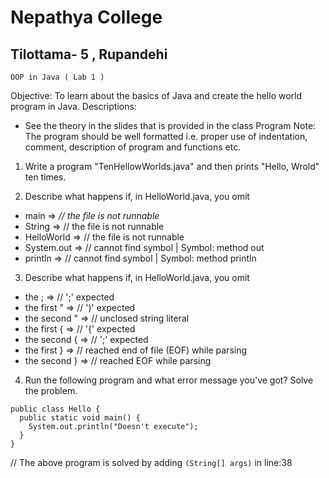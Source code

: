 # Nepathya College

## Tilottama- 5 , Rupandehi

```
OOP in Java ( Lab 1 )
```
Objective: To learn about the basics of Java and create the hello world program in Java.
Descriptions:

- See the theory in the slides that is provided in the class
Program
Note: The program should be well formatted i.e. proper use of indentation, comment, description
of program and functions etc.

1. Write a program "TenHellowWorlds.java" and then prints "Hello, Wrold" ten times.

3. Describe what happens if, in HelloWorld.java, you omit
- main  =>  <i>// the file is not runnable</i>
- String =>  // the file is not runnable 
- HelloWorld =>  // the file is not runnable 
- System.out => // cannot find symbol | Symbol: method out
- println => // cannot find symbol | Symbol: method println

3. Describe what happens if, in HelloWorld.java, you omit
- the ; => // ';' expected
- the first " => // ')' expected
- the second " => // unclosed string literal
- the first { => // '{' expected
- the second { => // ';' expected
- the first } => // reached end of file (EOF) while parsing
- the second } => // reached EOF while parsing

4. Run the following program and what error message you've got? Solve the problem.

```
public class Hello {
  public static void main() {
    System.out.println("Doesn't execute");
  }
}
```

// The above program is solved by adding  ```(String[] args)``` in line:38
